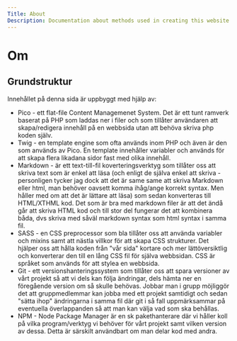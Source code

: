 ```yaml
---
Title: About
Description: Documentation about methods used in creating this website.
---
```


Om
==========================

## Grundstruktur

Innehållet på denna sida är uppbyggt med hjälp av:

- Pico - ett flat-file Content Managemenet System. Det är ett tunt ramverk baserat på PHP som laddas ner i filer och som tillåter användaren att skapa/redigera innehåll på en webbsida utan att behöva skriva php koden själv.
- Twig - en template engine som ofta används inom PHP och även är den som används av Pico. En template innehåller variabler och används för att skapa flera likadana sidor fast med olika innehåll.
- Markdown - är ett text-till-fil koverteringsverktyg som tillåter oss att skriva text som är enkel att läsa (och enligt de själva enkel att skriva - personligen tycker jag dock att det är same same att skriva Markdown eller html, man behöver oavsett komma ihåg/ange korrekt syntax. Men håller med om att det är lättare att läsa) som sedan konverteras till HTML/XTHML kod. Det som är bra med markdown filer är att det ändå går att skriva HTML kod och till stor del fungerar det att kombinera båda, dvs skriva med såväl markdown syntax som html syntax i samma fil.
- SASS - en CSS preprocessor som bla tillåter oss att använda variabler och mixins samt att nästla villkor för att skapa CSS strukturer. Det hjälper oss att hålla koden från "vår sida" kortare och mer lättöversiktlig och konverterar den till en lång CSS fil för själva webbsidan. CSS är språket som används för att stylea en webbsida.
- Git - ett versionshanteringssystem som tillåter oss att spara versioner av vårt projekt så att vi dels kan följa ändringar, dels hämta ner en föregående version om så skulle behövas. Jobbar man i grupp möjliggör det att gruppmedlemmar kan jobba med ett projekt samtidigt och sedan "sätta ihop" ändringarna i samma fil där git i så fall uppmärksammar på eventuella överlappanden så att man kan välja vad som ska behållas. 
- NPM - Node Package Manager är en sk pakethanterare där vi håller koll på vilka program/verktyg vi behöver för vårt projekt samt vilken version av dessa. Detta är särskilt användbart om man delar kod med andra.


